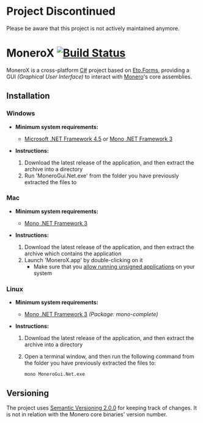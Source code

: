 # Project Discontinued
Please be aware that this project is not actively maintained anymore.

# MoneroX [![Build Status](https://travis-ci.org/Jojatekok/MoneroGui.Net.svg)](https://travis-ci.org/Jojatekok/MoneroGui.Net)
MoneroX is a cross-platform [C#][] project based on [Eto.Forms][], providing a GUI _(Graphical User Interface)_ to interact with [Monero][]'s core assemblies.

[C#]: https://wikipedia.org/wiki/C_Sharp_%28programming_language%29
[Eto.Forms]: https://github.com/picoe/Eto
[Monero]: https://getmonero.org

## Installation
### Windows
- __Minimum system requirements:__
    - [Microsoft .NET Framework 4.5][] or [Mono .NET Framework 3][]

- __Instructions:__

    1.  Download the latest release of the application, and then extract the archive into a directory
    2.  Run 'MoneroGui.Net.exe' from the folder you have previously extracted the files to

### Mac
- __Minimum system requirements:__
    - [Mono .NET Framework 3][]

- __Instructions:__

    1.  Download the latest release of the application, and then extract the archive which contains the application
    2.  Launch 'MoneroX.app' by double-clicking on it
        - Make sure that you [allow running unsigned applications](http://www.wikihow.com/Install-Software-from-Unsigned-Developers-on-a-Mac) on your system

### Linux
- __Minimum system requirements:__
    - [Mono .NET Framework 3][] _(Package: mono-complete)_

- __Instructions:__

    1.  Download the latest release of the application, and then extract the archive into a directory
    2.  Open a terminal window, and then run the following command from the folder you have previously extracted the files to:

            mono MoneroGui.Net.exe

[Microsoft .NET Framework 4.5]: https://www.microsoft.com/download/details.aspx?id=30653
[Mono .NET Framework 3]: http://www.mono-project.com/download

## Versioning
The project uses [Semantic Versioning 2.0.0][] for keeping track of changes. It is not in relation with the Monero core binaries' version number.

[Semantic Versioning 2.0.0]: http://semver.org/spec/v2.0.0.html

